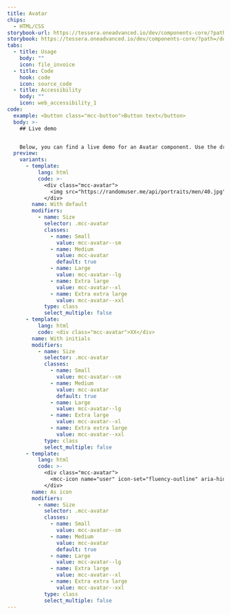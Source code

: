 ```yaml
---
title: Avatar
chips:
  - HTML/CSS
storybook-url: https://tessera.oneadvanced.io/dev/components-core/?path=/docs/html-button--as-default
storybook: https://tessera.oneadvanced.io/dev/components-core/?path=/docs/html-avatar--as-default
tabs:
  - title: Usage
    body: ""
    icon: file_invoice
  - title: Code
    hook: code
    icon: source_code
  - title: Accessibility
    body: ""
    icon: web_accessibility_1
code:
  example: <button class="mcc-button">Button text</button>
  body: >-
    ## Live demo


    Below, you can find a live demo for an Avatar component. Use the drop-down menus and radio buttons to view the different Avatar Types and Variants.
  preview:
    variants:
      - template:
          lang: html
          code: >-
            <div class="mcc-avatar">
              <img src="https://randomuser.me/api/portraits/men/40.jpg" alt="John Doe">
            </div>
        name: With default
        modifiers:
          - name: Size
            selector: .mcc-avatar
            classes:
              - name: Small
                value: mcc-avatar--sm
              - name: Medium
                value: mcc-avatar
                default: true
              - name: Large
                value: mcc-avatar--lg
              - name: Extra large
                value: mcc-avatar--xl
              - name: Extra extra large
                value: mcc-avatar--xxl
            type: class
            select_multiple: false
      - template:
          lang: html
          code: <div class="mcc-avatar">XX</div>
        name: With initials
        modifiers:
          - name: Size
            selector: .mcc-avatar
            classes:
              - name: Small
                value: mcc-avatar--sm
              - name: Medium
                value: mcc-avatar
                default: true
              - name: Large
                value: mcc-avatar--lg
              - name: Extra large
                value: mcc-avatar--xl
              - name: Extra extra large
                value: mcc-avatar--xxl
            type: class
            select_multiple: false
      - template:
          lang: html
          code: >-
            <div class="mcc-avatar">
              <mcc-icon name="user" icon-set="fluency-outline" aria-hidden="true"></mcc-icon>
            </div>
        name: As icon
        modifiers:
          - name: Size
            selector: .mcc-avatar
            classes:
              - name: Small
                value: mcc-avatar--sm
              - name: Medium
                value: mcc-avatar
                default: true
              - name: Large
                value: mcc-avatar--lg
              - name: Extra large
                value: mcc-avatar--xl
              - name: Extra extra large
                value: mcc-avatar--xxl
            type: class
            select_multiple: false
---
```

